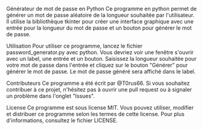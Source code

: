 Générateur de mot de passe en Python
Ce programme en python permet de générer un mot de passe aléatoire de la longueur souhaitée par l'utilisateur. Il utilise la bibliothèque tkinter pour créer une interface graphique avec une entrée pour la longueur du mot de passe et un bouton pour générer le mot de passe.

Utilisation
Pour utiliser ce programme, lancez le fichier password_generator.py avec python. Vous devriez voir une fenêtre s'ouvrir avec un label, une entrée et un bouton. Saisissez la longueur souhaitée pour votre mot de passe dans l'entrée et cliquez sur le bouton "Générer" pour générer le mot de passe. Le mot de passe généré sera affiché dans le label.

Contributeurs
Ce programme a été écrit par @T0rus66. Si vous souhaitez contribuer à ce projet, n'hésitez pas à ouvrir une pull request ou à signaler un problème dans l'onglet "Issues".

License
Ce programme est sous license MIT. Vous pouvez utiliser, modifier et distribuer ce programme selon les termes de cette license. Pour plus d'informations, consultez le fichier LICENSE.
